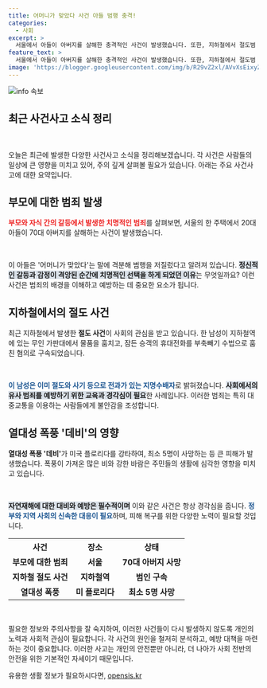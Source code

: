 ```yaml
---
title: 어머니가 맞았다 사건 아들 범행 충격!
categories:
  - 사회
excerpt: >
  서울에서 아들이 아버지를 살해한 충격적인 사건이 발생했습니다. 또한, 지하철에서 절도범 2명이 검거된 가운데, 플로리다에서는 열대성 폭풍으로 최소 5명이 사망했습니다. 클릭해서 자세한 소식을 확인하세요!
feature_text: >
  서울에서 아들이 아버지를 살해한 충격적인 사건이 발생했습니다. 또한, 지하철에서 절도범 2명이 검거된 가운데, 플로리다에서는 열대성 폭풍으로 최소 5명이 사망했습니다. 클릭해서 자세한 소식을 확인하세요!
image: 'https://blogger.googleusercontent.com/img/b/R29vZ2xl/AVvXsEixyZcFfHzMRdzZMjFBmAUKJYCLCGyLL1o632UiGVXcaFdKo_bkvkuCioo0uUKlGfBVcT3P84aROyZIXSBEx3Aw5nCQ3pTgDom1WDC4m8eifvWiAmWEEVb4x6G_l8C0QH225ldMjyaFvpxGEBGNO37VmDTDMHGhJPq73UglMfDca1-0aw/s1600/blogspot.png'
---
```


<p><img src="https://blogger.googleusercontent.com/img/b/R29vZ2xl/AVvXsEixyZcFfHzMRdzZMjFBmAUKJYCLCGyLL1o632UiGVXcaFdKo_bkvkuCioo0uUKlGfBVcT3P84aROyZIXSBEx3Aw5nCQ3pTgDom1WDC4m8eifvWiAmWEEVb4x6G_l8C0QH225ldMjyaFvpxGEBGNO37VmDTDMHGhJPq73UglMfDca1-0aw/s1600/blogspot.png" alt="info 속보" /></p>

<h2 data-ke-size="size26">최근 사건사고 소식 정리</h2>

<p data-ke-size="size16">&nbsp;</p>

<p>오늘은 최근에 발생한 다양한 사건사고 소식을 정리해보겠습니다. 각 사건은 사람들의 일상에 큰 영향을 미치고 있어, 주의 깊게 살펴볼 필요가 있습니다. 아래는 주요 사건사고에 대한 요약입니다.</p>

<h2>부모에 대한 범죄 발생</h2>

<p><b><span style="color: #ee2323;">부모와 자식 간의 갈등에서 발생한 치명적인 범죄</span></b>를 살펴보면, 서울의 한 주택에서 20대 아들이 70대 아버지를 살해하는 사건이 발생했습니다. </p>

<p data-ke-size="size16">&nbsp;</p>

<p>이 아들은 '어머니가 맞았다'는 말에 격분해 범행을 저질렀다고 알려져 있습니다. <b><span style="background-color: #21538527;">정신적인 갈등과 감정이 격앙된 순간에 치명적인 선택을 하게 되었던 이유</span></b>는 무엇일까요? 이런 사건은 범죄의 배경을 이해하고 예방하는 데 중요한 요소가 됩니다.</p>

<h2>지하철에서의 절도 사건</h2>

<p>최근 지하철에서 발생한 <b>절도 사건</b>이 사회의 관심을 받고 있습니다. 한 남성이 지하철역에 있는 무인 가판대에서 물품을 훔치고, 잠든 승객의 휴대전화를 부축빼기 수법으로 훔친 혐의로 구속되었습니다. </p>

<p data-ke-size="size16">&nbsp;</p>

<p><b><span style="color: #1a5490;">이 남성은 이미 절도와 사기 등으로 전과가 있는 지명수배자</span></b>로 밝혀졌습니다. <b><span style="background-color: #21538527;">사회에서의 유사 범죄를 예방하기 위한 교육과 경각심이 필요</span></b>한 사례입니다. 이러한 범죄는 특히 대중교통을 이용하는 사람들에게 불안감을 조성합니다.</p>

<h2>열대성 폭풍 '데비'의 영향</h2>

<p><b>열대성 폭풍 '데비'</b>가 미국 플로리다를 강타하여, 최소 5명이 사망하는 등 큰 피해가 발생했습니다. 폭풍이 가져온 많은 비와 강한 바람은 주민들의 생활에 심각한 영향을 미치고 있습니다.</p>

<p data-ke-size="size16">&nbsp;</p>

<p><b><span style="background-color: #21538527;">자연재해에 대한 대비와 예방은 필수적이며</span></b> 이와 같은 사건은 항상 경각심을 줍니다. <b><span style="color: #1a5490;">정부와 지역 사회의 신속한 대응이 필요</span></b>하며, 피해 복구를 위한 다양한 노력이 필요할 것입니다.</p>

<table>
    <tr>
        <th style="text-align: center;"><b>사건</b></th>
        <th style="text-align: center;"><b>장소</b></th>
        <th style="text-align: center;"><b>상태</b></th>
    </tr>
    <tr>
        <td style="text-align: center; height: 17px;"><b>부모에 대한 범죄</b></td>
        <td style="text-align: center; height: 17px;"><b>서울</b></td>
        <td style="text-align: center; height: 17px;"><b>70대 아버지 사망</b></td>
    </tr>
    <tr>
        <td style="text-align: center; height: 17px;"><b>지하철 절도 사건</b></td>
        <td style="text-align: center; height: 17px;"><b>지하철역</b></td>
        <td style="text-align: center; height: 17px;"><b>범인 구속</b></td>
    </tr>
    <tr>
        <td style="text-align: center; height: 17px;"><b>열대성 폭풍</b></td>
        <td style="text-align: center; height: 17px;"><b>미 플로리다</b></td>
        <td style="text-align: center; height: 17px;"><b>최소 5명 사망</b></td>
    </tr>
</table>

<p data-ke-size="size16">&nbsp;</p>

<p>필요한 정보와 주의사항을 잘 숙지하여, 이러한 사건들이 다시 발생하지 않도록 개인의 노력과 사회적 관심이 필요합니다. 각 사건의 원인을 철저히 분석하고, 예방 대책을 마련하는 것이 중요합니다. 이러한 사고는 개인의 안전뿐만 아니라, 더 나아가 사회 전반의 안전을 위한 기본적인 자세이기 때문입니다.</p>
유용한 생활 정보가 필요하시다면, <a href="https://opensis.kr" rel="dofollow">opensis.kr</a>


